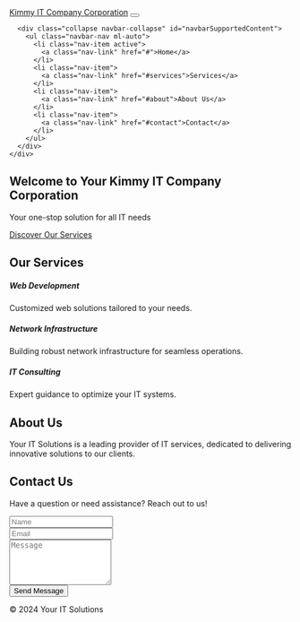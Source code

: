 <!DOCTYPE html>
<html lang="en">
<head>
  <meta charset="UTF-8">
  <meta name="viewport" content="width=device-width, initial-scale=1.0">
  <title>IT Solutions Landing Page</title>
  <link rel="stylesheet" href="https://stackpath.bootstrapcdn.com/bootstrap/4.5.2/css/bootstrap.min.css">
</head>
<body>

  <!-- Navbar -->
  <nav class="navbar navbar-expand-lg navbar-dark bg-dark">
    <div class="container">
      <a class="navbar-brand" href="#">Kimmy IT Company Corporation</a>
      <button class="navbar-toggler" type="button" data-toggle="collapse" data-target="#navbarSupportedContent" aria-controls="navbarSupportedContent" aria-expanded="false" aria-label="Toggle navigation">
        <span class="navbar-toggler-icon"></span>
      </button>

      <div class="collapse navbar-collapse" id="navbarSupportedContent">
        <ul class="navbar-nav ml-auto">
          <li class="nav-item active">
            <a class="nav-link" href="#">Home</a>
          </li>
          <li class="nav-item">
            <a class="nav-link" href="#services">Services</a>
          </li>
          <li class="nav-item">
            <a class="nav-link" href="#about">About Us</a>
          </li>
          <li class="nav-item">
            <a class="nav-link" href="#contact">Contact</a>
          </li>
        </ul>
      </div>
    </div>
  </nav>

  <!-- Hero Section -->
  <section class="hero-section text-center">
    <div class="container">
      <h1>Welcome to Your Kimmy IT Company Corporation</h1>
      <p>Your one-stop solution for all IT needs</p>
      <a href="#services" class="btn btn-primary btn-lg">Discover Our Services</a>
    </div>
  </section>

  <!-- Services Section -->
  <section id="services" class="services-section">
    <div class="container">
      <h2 class="text-center">Our Services</h2>
      <div class="row">
        <div class="col-md-4">
          <div class="card">
            <div class="card-body">
              <h5 class="card-title">Web Development</h5>
              <p class="card-text">Customized web solutions tailored to your needs.</p>
            </div>
          </div>
        </div>
        <div class="col-md-4">
          <div class="card">
            <div class="card-body">
              <h5 class="card-title">Network Infrastructure</h5>
              <p class="card-text">Building robust network infrastructure for seamless operations.</p>
            </div>
          </div>
        </div>
        <div class="col-md-4">
          <div class="card">
            <div class="card-body">
              <h5 class="card-title">IT Consulting</h5>
              <p class="card-text">Expert guidance to optimize your IT systems.</p>
            </div>
          </div>
        </div>
      </div>
    </div>
  </section>

  <!-- About Section -->
  <section id="about" class="about-section">
    <div class="container">
      <h2 class="text-center">About Us</h2>
      <p>Your IT Solutions is a leading provider of IT services, dedicated to delivering innovative solutions to our clients.</p>
    </div>
  </section>

  <!-- Contact Section -->
  <section id="contact" class="contact-section">
    <div class="container">
      <h2 class="text-center">Contact Us</h2>
      <p class="text-center">Have a question or need assistance? Reach out to us!</p>
      <div class="row justify-content-center">
        <div class="col-md-6">
          <form>
            <div class="form-group">
              <input type="text" class="form-control" placeholder="Name">
            </div>
            <div class="form-group">
              <input type="email" class="form-control" placeholder="Email">
            </div>
            <div class="form-group">
              <textarea class="form-control" rows="5" placeholder="Message"></textarea>
            </div>
            <button type="submit" class="btn btn-primary btn-block">Send Message</button>
          </form>
        </div>
      </div>
    </div>
  </section>

  <!-- Footer -->
  <footer class="footer-section bg-dark text-light">
    <div class="container">
      <div class="row">
        <div class="col text-center">
          <p>&copy; 2024 Your IT Solutions</p>
        </div>
      </div>
    </div>
  </footer>

  <!-- Bootstrap Scripts -->
  <script src="https://code.jquery.com/jquery-3.5.1.slim.min.js"></script>
  <script src="https://cdn.jsdelivr.net/npm/@popperjs/core@2.5.4/dist/umd/popper.min.js"></script>
  <script src="https://stackpath.bootstrapcdn.com/bootstrap/4.5.2/js/bootstrap.min.js"></script>
</body>
</html>
